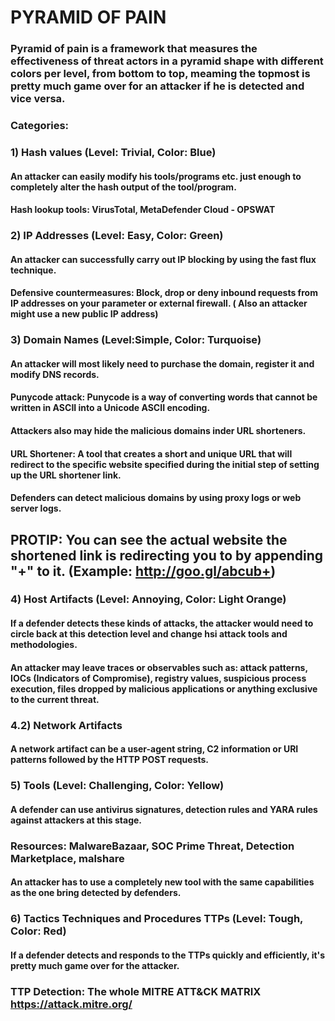 # PYRAMID OF PAIN

### Pyramid of pain is a framework that measures the effectiveness of threat actors in a pyramid shape with different colors per level, from bottom to top, meaming the topmost is pretty much game over for an attacker if he is detected and vice versa.

### Categories:

### 1) Hash values (Level: Trivial, Color: Blue)

#### An attacker can easily modify his tools/programs etc. just enough to completely alter the hash output of the tool/program.

#### Hash lookup tools: VirusTotal, MetaDefender Cloud - OPSWAT

### 2) IP Addresses (Level: Easy, Color: Green)

#### An attacker can successfully carry out IP blocking by using the fast flux technique.

#### Defensive countermeasures: Block, drop or deny inbound requests from IP addresses on your parameter or external firewall. ( Also an attacker might use a new public IP address)

### 3) Domain Names (Level:Simple, Color: Turquoise)

#### An attacker will most likely need to purchase the domain, register it and modify DNS records.

#### Punycode attack: Punycode is a way of converting words that cannot be written in ASCII into a Unicode ASCII encoding.

#### Attackers also may hide the malicious domains inder URL shorteners.

#### URL Shortener: A tool that creates a short and unique URL that will redirect to the specific website specified during the initial step of setting up the URL shortener link.

#### Defenders can detect malicious domains by using proxy logs or web server logs.

## PROTIP: You can see the actual website the shortened link is redirecting you to by appending "+" to it. (Example: http://goo.gl/abcub+)

### 4) Host Artifacts (Level: Annoying, Color: Light Orange)

#### If a defender detects these kinds of attacks, the attacker would need to circle back at this detection level and change hsi attack tools and methodologies.

#### An attacker may leave traces or observables such as: attack patterns, IOCs (Indicators of Compromise), registry values, suspicious process execution, files dropped by malicious applications or anything exclusive to the current threat.

### 4.2) Network Artifacts

#### A network artifact can be a user-agent string, C2 information or URI patterns followed by the HTTP POST requests.

### 5) Tools (Level: Challenging, Color: Yellow)

#### A defender can use antivirus signatures, detection rules and YARA rules against attackers at this stage.

### Resources: MalwareBazaar, SOC Prime Threat, Detection Marketplace, malshare

#### An attacker has to use a completely new tool with the same capabilities as the one bring detected by defenders.

### 6) Tactics Techniques and Procedures TTPs (Level: Tough, Color: Red)

#### If a defender detects and responds to the TTPs quickly and efficiently, it's pretty much game over for the attacker.

### TTP Detection: The whole MITRE ATT&CK MATRIX https://attack.mitre.org/
